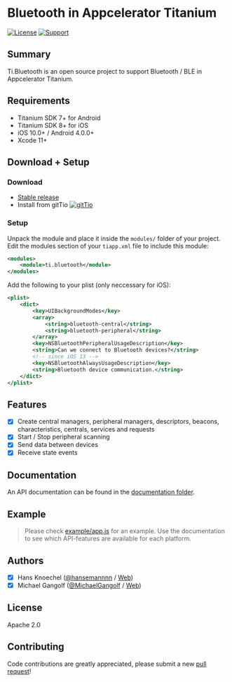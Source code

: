 # Bluetooth in Appcelerator Titanium 
[![License](http://hans-knoechel.de/shields/shield-license.svg?v=1)](./LICENSE) [![Support](http://hans-knoechel.de/shields/shield-slack.svg?v=1)](http://tislack.org)

## Summary
Ti.Bluetooth is an open source project to support Bluetooth / BLE in Appcelerator Titanium.

## Requirements
- Titanium SDK 7+ for Android
- Titanium SDK 8+ for iOS
- iOS 10.0+ / Android 4.0.0+
- Xcode 11+

## Download + Setup

### Download
* [Stable release](https://github.com/hansemannn/ti.bluetooth/releases)
* Install from gitTio [![gitTio](http://hans-knoechel.de/shields/shield-gittio.svg)](http://gitt.io/component/ti.bluetooth)

### Setup
Unpack the module and place it inside the `modules/` folder of your project.
Edit the modules section of your `tiapp.xml` file to include this module:
```xml
<modules>
    <module>ti.bluetooth</module>
</modules>
```
Add the following to your plist (only neccessary for iOS):
```xml
<plist>
    <dict>
        <key>UIBackgroundModes</key>
        <array>
            <string>bluetooth-central</string>
            <string>bluetooth-peripheral</string>
        </array>
        <key>NSBluetoothPeripheralUsageDescription</key>
        <string>Can we connect to Bluetooth devices?</string>
        <!-- since iOS 13 -->
        <key>NSBluetoothAlwaysUsageDescription</key>
        <string>Bluetooth device communication.</string>
    </dict>
</plist>
```

## Features
- [x] Create central managers, peripheral managers, descriptors, beacons, characteristics, centrals, services and requests
- [x] Start / Stop peripheral scanning
- [x] Send data between devices
- [x] Receive state events

## Documentation 
An API documentation can be found in the [documentation folder](documentation).

## Example
> Please check [example/app.js](example/app.js) for an example. Use the documentation to see which API-features are available for each platform.

## Authors
- [x] Hans Knoechel ([@hansemannnn](https://twitter.com/hansemannnn) / [Web](http://hans-knoechel.de))
- [x] Michael Gangolf ([@MichaelGangolf](https://twitter.com/MichaelGangolf) / [Web](http://migaweb.de))

## License
Apache 2.0

## Contributing
Code contributions are greatly appreciated, please submit a new [pull request](https://github.com/hansemannn/titanium-bluetooth/pull/new/master)!
